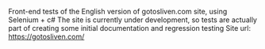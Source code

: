 Front-end tests of the English version of  gotosliven.com site, using Selenium + c#
The site is currently under development, so tests are actually part of creating some initial documentation and regression testing 
Site url: https://gotosliven.com/
